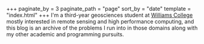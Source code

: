 +++
paginate_by = 3
paginate_path = "page"
sort_by = "date"
template = "index.html"
+++
I'm a third-year geosciences student at [Williams College](https://williams.edu) mostly interested in remote sensing and high performance computing, and this blog is an archive of the problems I run into in those domains along with my other academic and programming pursuits.
